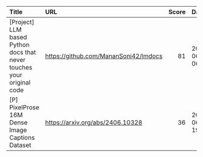 | Title                                                                 | URL                                   |   Score | Date                |
|:----------------------------------------------------------------------|:--------------------------------------|--------:|:--------------------|
| [Project] LLM based Python docs that never touches your original code | https://github.com/MananSoni42/lmdocs |      81 | 2024-06-21 06:44:04 |
| [P] PixelProse 16M Dense Image Captions Dataset                       | https://arxiv.org/abs/2406.10328      |      36 | 2024-06-20 19:37:26 |